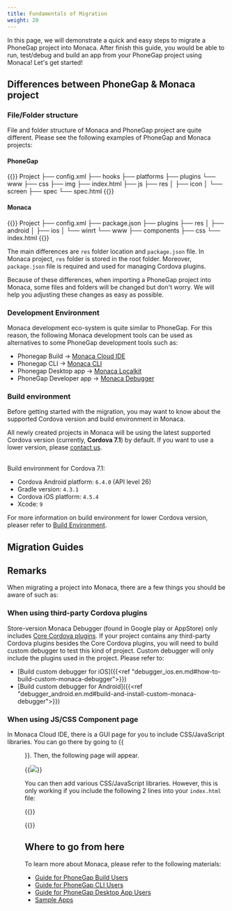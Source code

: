 ```yaml
---
title: Fundamentals of Migration
weight: 20
---
```


In this page, we will demonstrate a quick and easy steps to migrate a PhoneGap project into Monaca. After finish this guide, you would be able to run, test/debug and build an app from your PhoneGap project using Monaca! Let's get started!

## Differences between PhoneGap & Monaca project

### File/Folder structure	

File and folder structure of Monaca and PhoneGap project are quite different. Please see the following examples of PhoneGap and Monaca projects:

#### PhoneGap

{{<highlight javascript>}}
Project
├── config.xml
├── hooks
├── platforms
├── plugins
└── www
    ├── css
    ├── img
    ├── index.html
    ├── js
    ├── res
    │   ├── icon
    │   └── screen
    ├── spec
    └── spec.html
{{</highlight>}}

#### Monaca

{{<highlight javascript>}}
Project
├── config.xml
├── package.json
├── plugins
├── res
│   ├── android
│   ├── ios
│   └── winrt
└── www
    ├── components
    ├── css
    └── index.html
{{</highlight>}}

The main differences are `res` folder location and `package.json` file. In Monaca project, `res` folder is stored in the root folder. Moreover, `package.json` file is required and used for managing Cordova plugins. 

Because of these differences, when importing a PhoneGap project into Monaca, some files and folders will be changed but don't worry. We will help you adjusting these changes as easy as possible. 

### Development Environment

Monaca development eco-system is quite similar to PhoneGap. For this reason, the following Monaca development tools can be used as alternatives to some PhoneGap development tools such as:

- Phonegap Build &rarr; [Monaca Cloud IDE](/en/products_guide/monaca_ide/)
- Phonegap CLI &rarr; [Monaca CLI](/en/products_guide/monaca_cli/)
- Phonegap Desktop app &rarr; [Monaca Localkit](/en/products_guide/monaca_localkit/)
- PhoneGap Developer app &rarr; [Monaca Debugger](/en/products_guide/debugger/)

### Build environment    

Before getting started with the migration, you may want to know about the supported Cordova version and build environment in Monaca.

All newly created projects in Monaca will be using the latest supported Cordova version (currently, <b>Cordova 7.1</b>) by default. If you want to use a lower version, please [contact us](https://monaca.io/service/index.html).

<br />
Build environment for Cordova 7.1:

- Cordova Android platform: `6.4.0` (API level 26)
- Gradle version: `4.3.1`
- Cordova iOS platform: `4.5.4` 
- Xcode: `9`

For more information on build environment for lower Cordova version, pleaser refer to [Build Environment](/en/environment/).


## Migration Guides



## Remarks

When migrating a project into Monaca, there are a few things you should be aware of such as:

### When using third-party Cordova plugins

Store-version Monaca Debugger (found in Google play or AppStore) only includes [Core Cordova plugins](/en/reference/cordova_6.5/). If your project contains any third-party Cordova plugins besides the Core Cordova plugins, you will need to build custom debugger to test this kind of project. Custom debugger will only include the plugins used in the project. Please refer to:

- [Build custom debugger for iOS]({{<ref "debugger_ios.en.md#how-to-build-custom-monaca-debugger">}})
- [Build custom debugger for Android]({{<ref "debugger_android.en.md#build-and-install-custom-monaca-debugger">}})

### When using JS/CSS Component page

In Monaca Cloud IDE, there is a GUI page for you to include CSS/JavaScript libraries. You can go there by going to {{<menu menu1="Config" menu2="Manage JS/CSS Components">}}. Then, the following page will appear. 

{{<img src="/images/migration/phonegap/13.png">}}

You can then add various CSS/JavaScript libraries. However, this is only working if you include the following 2 lines into your `index.html` file:

{{<highlight html>}}
<!--Load selected JavaScript libraries-->
<script src="components/loader.js"></script>
<!--Load selected CSS libraries-->
<link rel="stylesheet" href="components/loader.css”> 
{{</highlight>}}


Please note that `loader.js` file is also loaded `cordova.js` file. Therefore, if you are going to include the above lines, you can remove this line: 

{{<highlight html>}}
<script src="cordova.js"></script>
{{</highlight>}}

## Where to go from here

To learn more about Monaca, please refer to the following materials:

- [Guide for PhoneGap Build Users](/en/products_guide/migration/phonegap_migration/guide_for_phonegap_build/)
- [Guide for PhoneGap CLI Users](/en/products_guide/migration/phonegap_migration/guide_for_phonegap_cli/)
- [Guide for PhoneGap Desktop App Users](/en/products_guide/migration/phonegap_migration/guide_for_phonegap_desktop/)
- [Sample Apps](/en/sampleapp/samples/)